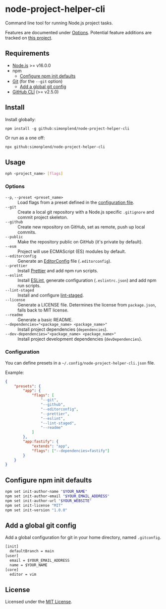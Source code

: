 # node-project-helper-cli

Command line tool for running Node.js project tasks.

Features are documented under [Options](#options).
Potential feature additions are tracked on
[this project](https://github.com/users/simonplend/projects/4/views/1).

## Requirements

-   [Node.js](https://nodejs.org/en/) >= v16.0.0
-   npm
    -   [Configure npm init defaults](#configure-npm-init-defaults)
-   [Git](https://git-scm.com/) (for the `--git` option)
    -   [Add a global git config](#add-a-global-git-config)
-   [GitHub CLI](https://cli.github.com/) (>= v2.5.0)

## Install

Install globally:

```
npm install -g github:simonplend/node-project-helper-cli
```

Or run as a one off:

```bash
npx github:simonplend/node-project-helper-cli
```

## Usage

```bash
nph <project_name> [flags]
```

### Options

<dl>
	<dt><code>--p</code>, <code>--preset &lt;preset_name&gt;</code> </dt>
	<dd>Load flags from a preset defined in the <a href="#configuration">configuration file</a>.</dd>
	<dt><code>--git</code></dt>
	<dd>Create a local git repository with a Node.js specific <code>.gitignore</code> and commit project skeleton.</dd>
	<dt><code>--github</code></dt>
	<dd>Create new repository on GitHub, set as remote, push up local commits.</dd>
	<dt><code>--public</code></dt>
	<dd>Make the repository public on GitHub (it's private by default).</dd>
	<dt><code>--esm</code></dt>
	<dd>Project will use ECMAScript (ES) modules by default.</dd>
	<dt><code>--editorconfig</code></dt>
	<dd>Generate an <a href="https://editorconfig.org/">EditorConfig</a> file (<code>.editorconfig</code>).</dd>
	<dt><code>--prettier</code></dt>
	<dd>Install <a href="https://prettier.io/">Prettier</a> and add npm run scripts.</dd>
	<dt><code>--eslint</code></dt>
	<dd>Install <a href="https://eslint.org/">ESLint</a>, generate configuration (<code>.eslintrc.json</code>) and add npm run scripts.</dd>
	<dt><code>--lint-staged</code></dt>
	<dd>Install and configure <a href="https://www.npmjs.com/package/lint-staged">lint-staged</a>.</dd>
	<dt><code>--license</code></dt>
	<dd>Generate a LICENSE file. Determines the license from <code>package.json</code>, falls back to MIT license.</dd>
	<dt><code>--readme</code></dt>
	<dd>Generate a basic README.</dd>
	<dt><code>--dependencies="&lt;package_name&gt; &lt;package_name&gt;"</code></dt>
	<dd>Install project dependencies (<code>dependencies</code>).</dd>
	<dt><code>--dev-dependencies="&lt;package_name&gt; &lt;package_name&gt;"</code></dt>
	<dd>Install project development dependencies (<code>devDependencies</code>).</dd>
</dl>

### Configuration

You can define presets in a `~/.config/node-project-helper-cli.json` file.

Example:

```json
{
	"presets": {
		"app": {
			"flags": [
				"--git",
				"--github",
				"--editorconfig",
				"--prettier",
				"--eslint",
				"--lint-staged",
				"--readme"
			]
		},
		"app:fastify": {
			"extends": "app",
			"flags": ["--dependencies=fastify"]
		}
	}
}
```

## Configure npm init defaults

```sh
npm set init-author-name "$YOUR_NAME"
npm set init-author-email "$YOUR_EMAIL_ADDRESS"
npm set init-author-url "$YOUR_WEBSITE"
npm set init-license "MIT"
npm set init-version "1.0.0"
```

## Add a global git config

Add a global configuration for git in your home directory, named `.gitconfig`.

```dosbat
[init]
  defaultBranch = main
[user]
  email = $YOUR_EMAIL_ADDRESS
  name = $YOUR_NAME
[core]
  editor = vim
```

## License

Licensed under the [MIT License](LICENSE.md).
